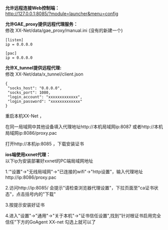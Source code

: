 **允许远程连接Web控制端：**  
http://127.0.0.1:8085/?module=launcher&menu=config

**允许GAE_proxy提供远程代理服务：**  
  修改 XX-Net/data/gae_proxy/manual.ini (没有的新建一个)   
```
[listen]
ip = 0.0.0.0

[pac]
ip = 0.0.0.0  
```
**允许X_tunnel提供远程代理:**  
  修改 XX-Net/data/x_tunnel/client.json    
 ```
{
  "socks_host": "0.0.0.0",
  "socks_port": 1080,
  "login_account": "xxxxxxxxxxxxx",  
  "login_password": "xxxxxxxxxxxxx"
}
 ```
  
重启本机XX-Net ，

在同一局域网中其他设备填入代理地址http://本机局域网ip:8087 或者http://本机局域网ip:8086/proxy.pac

打开http://本机ip:8085 ，下载安装证书

**ios端使用xxnet代理：**  
以下ip为安装部署好xxnet的PC端局域网地址

1.‘"设置"->"无线局域网"->"已连接的wifi"->"http设置"，输入代理地址http://ip:8086/proxy.pac

2.访问http://ip:8085/ 会提示"请检查浏览器代理设置"，下拉页面至"ca证书状态"，点击括号内的"下载"

3.按提示安装好证书

4.进入"设置"->"通用"->"关于本机"->"证书信任设置",找到"针对根证书启用完全信任"下方的GoAgent XX-net 勾选上就可以了
  
